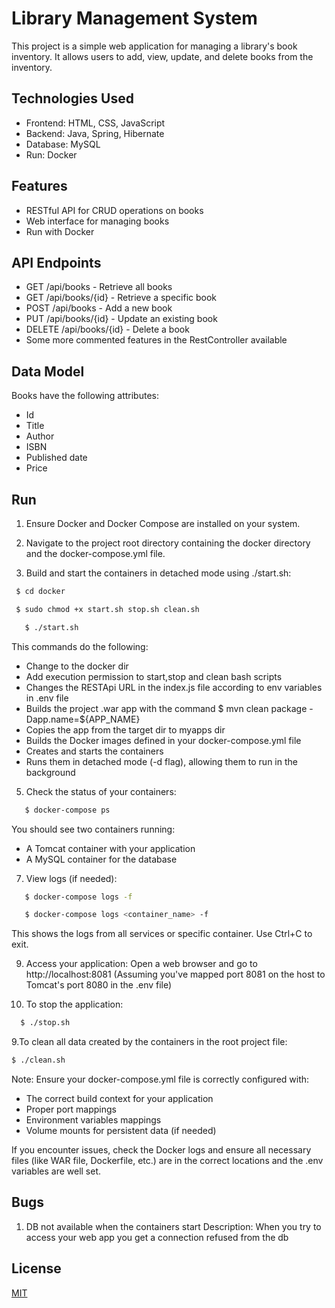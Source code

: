 # Library Management System

This project is a simple web application for managing a library's book inventory. It allows users to add, view, update, and delete books from the inventory.

## Technologies Used

- Frontend: HTML, CSS, JavaScript
- Backend: Java, Spring, Hibernate
- Database: MySQL
- Run: Docker

## Features

- RESTful API for CRUD operations on books
- Web interface for managing books
- Run with Docker

## API Endpoints

- GET /api/books - Retrieve all books
- GET /api/books/{id} - Retrieve a specific book
- POST /api/books - Add a new book
- PUT /api/books/{id} - Update an existing book
- DELETE /api/books/{id} - Delete a book
- Some more commented features in the RestController available

## Data Model

Books have the following attributes:
- Id
- Title
- Author
- ISBN
- Published date
- Price
  
## Run

1. Ensure Docker and Docker Compose are installed on your system.

2. Navigate to the project root directory containing the docker directory and the docker-compose.yml file.

3. Build and start the containers in detached mode using ./start.sh:
  ```bash
   $ cd docker 
  ```

  ```bash
   $ sudo chmod +x start.sh stop.sh clean.sh 
  ```

```bash
   $ ./start.sh 
  ```

   This commands do the following:
   - Change to the docker dir
   - Add execution permission to start,stop and clean bash scripts
   - Changes the RESTApi URL in the index.js file according to env variables in .env file
   - Builds the project .war app with the command $ mvn clean package -Dapp.name=${APP_NAME}
   - Copies the app from the target dir to myapps dir
   - Builds the Docker images defined in your docker-compose.yml file
   - Creates and starts the containers
   - Runs them in detached mode (-d flag), allowing them to run in the background

5. Check the status of your containers:
```bash
   $ docker-compose ps
```
   You should see two containers running:
   - A Tomcat container with your application
   - A MySQL container for the database

7. View logs (if needed):
```bash
   $ docker-compose logs -f
```
```bash
   $ docker-compose logs <container_name> -f
```
   This shows the logs from all services or specific container. Use Ctrl+C to exit.

9. Access your application:
   Open a web browser and go to http://localhost:8081
   (Assuming you've mapped port 8081 on the host to Tomcat's port 8080 in the .env file)

10. To stop the application:
```bash
  $ ./stop.sh
```
9.To clean all data created by the containers in the root project file:
  ```bash
  $ ./clean.sh
```
Note: Ensure your docker-compose.yml file is correctly configured with:
- The correct build context for your application
- Proper port mappings
- Environment variables mappings
- Volume mounts for persistent data (if needed)

If you encounter issues, check the Docker logs and ensure all necessary files 
(like WAR file, Dockerfile, etc.) are in the correct locations and the .env variables are well set.

## Bugs
  1. DB not available when the containers start
    Description: When you try to access your web app you get a connection refused from the db

## License

[MIT](https://choosealicense.com/licenses/mit/)

